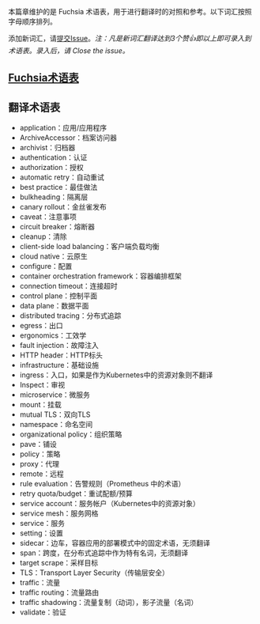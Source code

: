 
本篇章维护的是 Fuchsia 术语表，用于进行翻译时的对照和参考。以下词汇按照字母顺序排列。

添加新词汇，请[提交Issue](https://github.com/FuchsiaOS/FuchsiaOS-docs-zh_CN/issues/new)。*注：凡是新词汇翻译达到3个赞👍即以上即可录入到术语表。录入后，请 Close the issue。*



## [Fuchsia术语表](./glossary.md)



## 翻译术语表

- application：应用/应用程序
- ArchiveAccessor：档案访问器
- archivist：归档器
- authentication：认证
- authorization：授权
- automatic retry：自动重试
- best practice：最佳做法
- bulkheading：隔离层
- canary rollout：金丝雀发布
- caveat：注意事项
- circuit breaker：熔断器
- cleanup：清除
- client-side load balancing：客户端负载均衡
- cloud native：云原生
- configure：配置
- container orchestration framework：容器编排框架
- connection timeout：连接超时
- control plane：控制平面
- data plane：数据平面
- distributed tracing：分布式追踪
- egress：出口
- ergonomics：工效学
- fault injection：故障注入
- HTTP header：HTTP标头
- infrastructure：基础设施
- ingress：入口，如果是作为Kubernetes中的资源对象则不翻译
- Inspect：审视
- microservice：微服务
- mount：挂载
- mutual TLS：双向TLS
- namespace：命名空间
- organizational policy：组织策略
- pave：铺设
- policy：策略
- proxy：代理
- remote：远程
- rule evaluation：告警规则（Prometheus 中的术语）
- retry quota/budget：重试配额/预算
- service account：服务帐户（Kubernetes中的资源对象）
- service mesh：服务网格
- service：服务
- setting：设置
- sidecar：边车，容器应用的部署模式中的固定术语，无须翻译
- span：跨度，在分布式追踪中作为特有名词，无须翻译
- target scrape：采样目标
- TLS：Transport Layer Security（传输层安全）
- traffic：流量
- traffic routing：流量路由
- traffic shadowing：流量复制（动词），影子流量（名词）
- validate：验证
